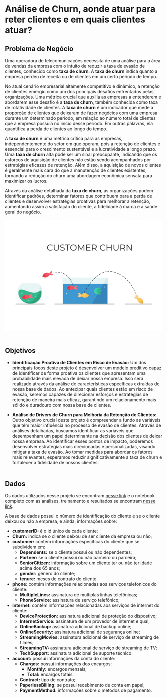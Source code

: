 # Análise de Churn, aonde atuar para reter clientes e em quais clientes atuar?

## Problema de Negócio
Uma operadora de telecomunicações necessita de uma análise para a área de vendas da empresa com o intuito de reduzir a taxa de evasão de clientes, conhecido como **taxa de churn**. A **taxa de churn** indica quanto a empresa perdeu de receita ou de clientes em um certo período de tempo.

No atual cenário empresarial altamente competitivo e dinâmico, a retenção de clientes emergiu como um dos principais desafios enfrentados pelas organizações. Uma métrica crucial que auxilia as empresas a entenderem e abordarem esse desafio é a **taxa de churn**, também conhecida como taxa de rotatividade de clientes. A **taxa de churn** é um indicador que mede a proporção de clientes que deixaram de fazer negócios com uma empresa durante um determinado período, em relação ao número total de clientes que a empresa possuía no início desse período. Em outras palavras, ela quantifica a perda de clientes ao longo do tempo.

A **taxa de churn** é uma métrica crítica para as empresas, independentemente do setor em que operam, pois a retenção de clientes é essencial para o crescimento sustentável e a lucratividade a longo prazo. Uma **taxa de churn** alta pode ser um sinal preocupante, indicando que os esforços de aquisição de clientes não estão sendo acompanhados por estratégias eficazes de retenção. Além disso, a aquisição de novos clientes é geralmente mais cara do que a manutenção de clientes existentes, tornando a redução do churn uma abordagem econômica sensata para maximizar os lucros.

Através da análise detalhada da **taxa de churn**, as organizações podem identificar padrões, determinar fatores que contribuem para a perda de clientes e desenvolver estratégias proativas para melhorar a retenção, aumentando assim a satisfação do cliente, a fidelidade à marca e a saúde geral do negócio.
<br></br>
![churn](img/churn.jpg)
<br></br>
## Objetivos
- **Identificação Proativa de Clientes em Risco de Evasão:**
Um dos principais focos deste projeto é desenvolver um modelo preditivo capaz de identificar de forma proativa os clientes que apresentam uma probabilidade mais elevada de deixar nossa empresa. Isso será realizado através da análise de características específicas extraídas de nossa base de dados. Ao antecipar quais clientes estão em risco de evasão, seremos capazes de direcionar esforços e estratégias de retenção de maneira mais eficaz, garantindo um relacionamento mais sólido e duradouro com nossa base de clientes.

- **Análise de Drivers de Churn para Melhoria da Retenção de Clientes:**
Outro objetivo crucial deste projeto é compreender a fundo as variáveis que têm maior influência no processo de evasão de clientes. Através de análises detalhadas, buscamos identificar as variáveis que desempenham um papel determinante na decisão dos clientes de deixar nossa empresa. Ao identificar esses pontos de impacto, poderemos desenvolver estratégias mais direcionadas e personalizadas, visando mitigar a taxa de evasão. Ao tomar medidas para abordar os fatores mais relevantes, esperamos reduzir significativamente a taxa de churn e fortalecer a fidelidade de nossos clientes.
<br></br>
## Dados
Os dados utilizados nesse projeto se encontram <a href='https://raw.githubusercontent.com/carlosfab/dsnp2/master/datasets/WA_Fn-UseC_-Telco-Customer-Churn.csv' target='_blank'>nesse link</a> e o notebook completo com as análises, treinamento e resultados se encontram <a href='https://github.com/guicastrorl/alura_challenge_ds/blob/main/notebooks/notebook_crisp_ds.ipynb' target='_blank'>nesse link</a>.

A base de dados possui o número de identificação do cliente e se o cliente deixou ou não a empresa, e ainda, informações sobre:

- **customerID:** é o id único de cada cliente;
- **Churn:** indica se o cliente deixou de ser cliente da empresa ou não;
- **customer:** contém informações específicas do cliente que se subdividem em:
    - **Dependents:** se o cliente possui ou não dependentes;
    - **Partner:** se o cliente possui ou não parceiro ou parceira;
    - **SeniorCitizen:** informação sobre um cliente ter ou não ter idade acima dos 65 anos;
    - **gender:** gênero do cliente;
    - **tenure:** meses de contrato do cliente.
- **phone:** contém informações relacionadas aos serviços telefonicos do cliente:
    - **MultipleLines:** assinatura de multiplas linhas telefônicas;
    - **PhoneService:** assinatura de serviço telefônico;
- **internet:** contém informações relacionadas aos serviços de internet do cliente:
    - **DeviceProtection:** assinatura adicional de proteção do dispostivo;
    - **InternetService:** assinatura de um provedor de internet e qual;
    - **OnlineBackup:** assinatura adicional de backup online;
    - **OnlineSecurity:** assinatura adicional de segurança online;
    - **StreamingMovies:** assinatura adicional de serviço de streaming de filmes;
    - **StreamingTV:** assinatura adicional de serviço de streaming de TV;
    - **TechSupport:** assinatura adicional de suporte técnico.
- **account:** possui informações da conta do cliente:
    - **Charges:** possui informações dos encargos:
        - **Monthly:** encargos mensais;
        - **Total:** encargos totais.
    - **Contract:** tipo de contrato;
    - **PaperlessBilling:** se possui recebimento de conta em papel;
    - **PaymentMethod:** informações sobre o métodos de pagamento.